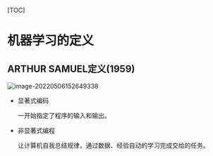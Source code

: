 [TOC]

# 机器学习的定义

## ARTHUR SAMUEL定义(1959)

![image-20220506152649338](D:\事务\我的事务\拓展学习\笔记\机器学习-胡浩基-b站-浙江大学\机器学习定义1.png)

- 显著式编码

  一开始指定了程序的输入和输出。

- 非显著式编程

  让计算机自我总结规律，通过数据、经验自动的学习完成交给的任务。